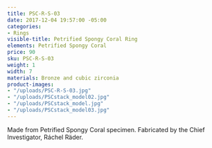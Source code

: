 ```yaml
---
title: PSC-R-S-03
date: 2017-12-04 19:57:00 -05:00
categories:
- Rings
visible-title: Petrified Spongy Coral Ring
elements: Petrified Spongy Coral
price: 90
sku: PSC-R-S-03
weight: 1
width: 7
materials: Bronze and cubic zirconia
product-images:
- "/uploads/PSC-R-S-03.jpg"
- "/uploads/PSCstack_model02.jpg"
- "/uploads/PSCstack_model.jpg"
- "/uploads/PSCstack_model03.jpg"
---
```


Made from Petrified Spongy Coral specimen. Fabricated by the Chief Investigator, Ráchel Räder.